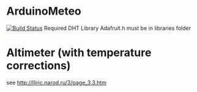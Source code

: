 # ArduinoMeteo
[![Build Status](https://travis-ci.org/SteamDiver/ArduinoMeteo.svg?branch=master)](https://travis-ci.org/SteamDiver/ArduinoMeteo)
Required DHT Library
Adafruit.h must be in libraries folder

# Altimeter (with temperature corrections)
see http://lliric.narod.ru/3/page_3.3.htm

